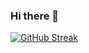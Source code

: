 ### Hi there 👋

[![GitHub Streak](http://github-readme-streak-stats.herokuapp.com?user=shrutidewan&hide_border=true&background=090C10&sideNums=FE5454&fire=FE5454&stroke=4C71F1&currStreakLabel=FFFFFF&dates=4C71F1&sideLabels=FFFFFF&ring=FE5454&currStreakNum=FE5454)](https://github.com/shrutidewan)


<!--
**shrutidewan/shrutidewan** is a ✨ _special_ ✨ repository because its `README.md` (this file) appears on your GitHub profile.

Here are some ideas to get you started:

- 🔭 I’m currently working on ...
- 🌱 I’m currently learning ...
- 👯 I’m looking to collaborate on ...
- 🤔 I’m looking for help with ...
- 💬 Ask me about ...
- 📫 How to reach me: ...
- 😄 Pronouns: ...
- ⚡ Fun fact: ...
-->
